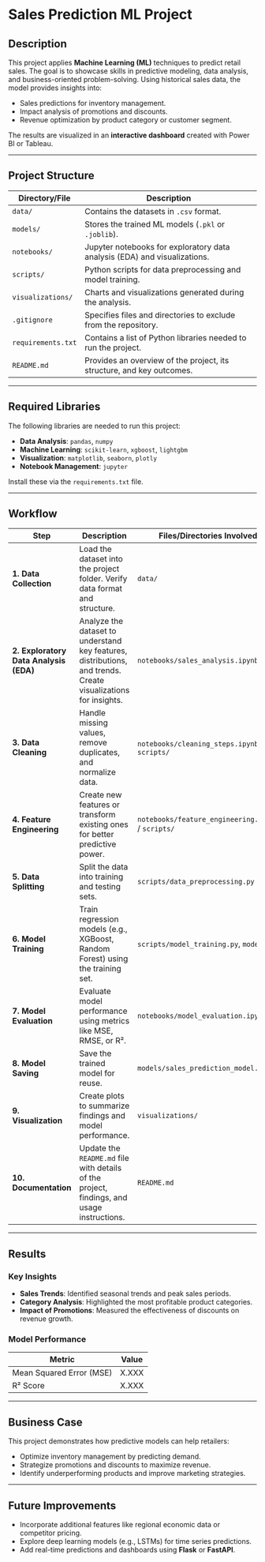 # **Sales Prediction ML Project**

## **Description**
This project applies **Machine Learning (ML)** techniques to predict retail sales. The goal is to showcase skills in predictive modeling, data analysis, and business-oriented problem-solving. Using historical sales data, the model provides insights into:
- Sales predictions for inventory management.
- Impact analysis of promotions and discounts.
- Revenue optimization by product category or customer segment.

The results are visualized in an **interactive dashboard** created with Power BI or Tableau.

---

## **Project Structure**

| **Directory/File**       | **Description**                                                                 |
|---------------------------|---------------------------------------------------------------------------------|
| `data/`                  | Contains the datasets in `.csv` format.                                         |
| `models/`                | Stores the trained ML models (`.pkl` or `.joblib`).                             |
| `notebooks/`             | Jupyter notebooks for exploratory data analysis (EDA) and visualizations.       |
| `scripts/`               | Python scripts for data preprocessing and model training.                       |
| `visualizations/`        | Charts and visualizations generated during the analysis.                        |
| `.gitignore`             | Specifies files and directories to exclude from the repository.                 |
| `requirements.txt`       | Contains a list of Python libraries needed to run the project.                  |
| `README.md`              | Provides an overview of the project, its structure, and key outcomes.           |

---

## **Required Libraries**
The following libraries are needed to run this project:

- **Data Analysis**: `pandas`, `numpy`
- **Machine Learning**: `scikit-learn`, `xgboost`, `lightgbm`
- **Visualization**: `matplotlib`, `seaborn`, `plotly`
- **Notebook Management**: `jupyter`

Install these via the `requirements.txt` file.

---

## **Workflow**

| **Step**                  | **Description**                                                                                 | **Files/Directories Involved**                  |
|---------------------------|-------------------------------------------------------------------------------------------------|-------------------------------------------------|
| **1. Data Collection**    | Load the dataset into the project folder. Verify data format and structure.                     | `data/`                                         |
| **2. Exploratory Data Analysis (EDA)** | Analyze the dataset to understand key features, distributions, and trends. Create visualizations for insights. | `notebooks/sales_analysis.ipynb`               |
| **3. Data Cleaning**      | Handle missing values, remove duplicates, and normalize data.                                   | `notebooks/cleaning_steps.ipynb` / `scripts/`  |
| **4. Feature Engineering**| Create new features or transform existing ones for better predictive power.                     | `notebooks/feature_engineering.ipynb` / `scripts/` |
| **5. Data Splitting**     | Split the data into training and testing sets.                                                  | `scripts/data_preprocessing.py`                |
| **6. Model Training**     | Train regression models (e.g., XGBoost, Random Forest) using the training set.                  | `scripts/model_training.py`, `models/`         |
| **7. Model Evaluation**   | Evaluate model performance using metrics like MSE, RMSE, or R².                                | `notebooks/model_evaluation.ipynb`             |
| **8. Model Saving**       | Save the trained model for reuse.                                                              | `models/sales_prediction_model.pkl`            |
| **9. Visualization**      | Create plots to summarize findings and model performance.                                       | `visualizations/`                              |
| **10. Documentation**     | Update the `README.md` file with details of the project, findings, and usage instructions.      | `README.md`                                    |

---

## **Results**
### **Key Insights**
- **Sales Trends**: Identified seasonal trends and peak sales periods.
- **Category Analysis**: Highlighted the most profitable product categories.
- **Impact of Promotions**: Measured the effectiveness of discounts on revenue growth.

### **Model Performance**
| **Metric**      | **Value**       |
|------------------|-----------------|
| Mean Squared Error (MSE) | X.XXX            |
| R² Score         | X.XXX            |

---

## **Business Case**
This project demonstrates how predictive models can help retailers:
- Optimize inventory management by predicting demand.
- Strategize promotions and discounts to maximize revenue.
- Identify underperforming products and improve marketing strategies.

---

## **Future Improvements**
- Incorporate additional features like regional economic data or competitor pricing.
- Explore deep learning models (e.g., LSTMs) for time series predictions.
- Add real-time predictions and dashboards using **Flask** or **FastAPI**.
